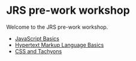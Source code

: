 # JRS pre-work workshop

Welcome to the JRS pre-work workshop.

- [JavaScript Basics](/js-intro)
- [Hypertext Markup Language Basics](/html)
- [CSS and Tachyons](/css-and-tachyons)
